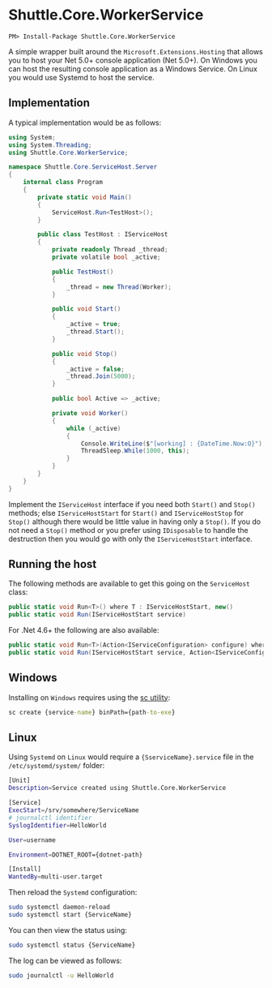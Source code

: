 # Shuttle.Core.WorkerService

```
PM> Install-Package Shuttle.Core.WorkerService
```

A simple wrapper built around the `Microsoft.Extensions.Hosting` that allows you to host your Net 5.0+ console application (Net 5.0+).  On Windows you can host the resulting console application as a Windows Service.  On Linux you would use Systemd to host the service.

## Implementation

A typical implementation would be as follows:

``` c#
using System;
using System.Threading;
using Shuttle.Core.WorkerService;

namespace Shuttle.Core.ServiceHost.Server
{
    internal class Program
    {
        private static void Main()
        {
            ServiceHost.Run<TestHost>();
        }

        public class TestHost : IServiceHost
        {
            private readonly Thread _thread;
            private volatile bool _active;

            public TestHost()
            {
                _thread = new Thread(Worker);
            }

            public void Start()
            {
                _active = true;
                _thread.Start();
            }

            public void Stop()
            {
                _active = false;
                _thread.Join(5000);
            }

            public bool Active => _active;

            private void Worker()
            {
                while (_active)
                {
                    Console.WriteLine($"[working] : {DateTime.Now:O}");
                    ThreadSleep.While(1000, this);
                }
            }
        }
    }
}
```

Implement the `IServiceHost` interface if you need both `Start()` and `Stop()` methods; else `IServiceHostStart` for `Start()` and `IServiceHostStop` for `Stop()` although there would be little value in having only a `Stop()`.  If you do not need a `Stop()` method or you prefer using `IDisposable` to handle the destruction then you would go with only the `IServiceHostStart` interface.

## Running the host

The following methods are available to get this going on the `ServiceHost` class:

``` c#
public static void Run<T>() where T : IServiceHostStart, new()
public static void Run(IServiceHostStart service)
```

For .Net 4.6+ the following are also available:

``` c#
public static void Run<T>(Action<IServiceConfiguration> configure) where T : IServiceHostStart, new()
public static void Run(IServiceHostStart service, Action<IServiceConfiguration> configure)
```

## Windows

Installing on `Windows` requires using the [sc utility](https://docs.microsoft.com/en-us/windows/win32/services/controlling-a-service-using-sc):

``` cmd
sc create {service-name} binPath={path-to-exe}
```

## Linux

Using `Systemd` on `Linux` would require a `{SserviceName}.service` file in the `/etc/systemd/system/` folder:

``` sh
[Unit]
Description=Service created using Shuttle.Core.WorkerService

[Service]
ExecStart=/srv/somewhere/ServiceName
# journalctl identifier
SyslogIdentifier=HelloWorld

User=username

Environment=DOTNET_ROOT={dotnet-path}

[Install]
WantedBy=multi-user.target
```

Then reload the `Systemd` configuration:

``` sh
sudo systemctl daemon-reload
sudo systemctl start {ServiceName}
```

You can then view the status using:

``` sh
sudo systemctl status {ServiceName}
```

The log can be viewed as follows:

``` sh
sudo journalctl -u HelloWorld
```